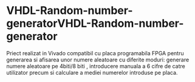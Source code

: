 # VHDL-Random-number-generatorVHDL-Random-number-generator
Priect realizat in Vivado compatibil cu placa programabila FPGA pentru generarea si afisarea unor numere aleatoare cu diferite moduri: generare numere aleatoare pe 4biti/8 biti , introducere manuala a 6 cifre de catre utilizator precum si calculare a mediei numerelor introduse pe placa.
